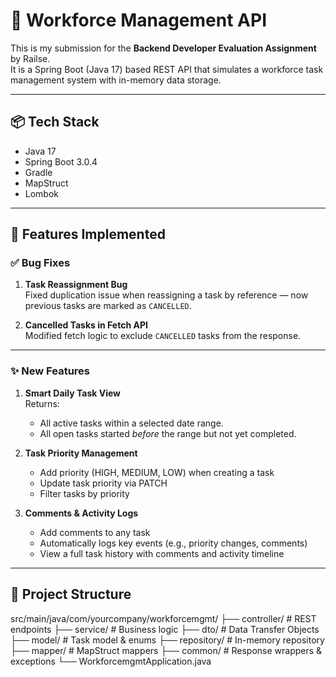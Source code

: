 # 🚀 Workforce Management API

This is my submission for the **Backend Developer Evaluation Assignment** by Railse.  
It is a Spring Boot (Java 17) based REST API that simulates a workforce task management system with in-memory data storage.

---

## 📦 Tech Stack

- Java 17  
- Spring Boot 3.0.4  
- Gradle  
- MapStruct  
- Lombok  

---

## 🧠 Features Implemented

### ✅ Bug Fixes
1. **Task Reassignment Bug**  
   Fixed duplication issue when reassigning a task by reference — now previous tasks are marked as `CANCELLED`.

2. **Cancelled Tasks in Fetch API**  
   Modified fetch logic to exclude `CANCELLED` tasks from the response.

---

### ✨ New Features

1. **Smart Daily Task View**  
   Returns:
   - All active tasks within a selected date range.
   - All open tasks started *before* the range but not yet completed.

2. **Task Priority Management**  
   - Add priority (HIGH, MEDIUM, LOW) when creating a task  
   - Update task priority via PATCH  
   - Filter tasks by priority

3. **Comments & Activity Logs**  
   - Add comments to any task  
   - Automatically logs key events (e.g., priority changes, comments)  
   - View a full task history with comments and activity timeline

---

## 📂 Project Structure

src/main/java/com/yourcompany/workforcemgmt/
├── controller/ # REST endpoints
├── service/ # Business logic
├── dto/ # Data Transfer Objects
├── model/ # Task model & enums
├── repository/ # In-memory repository
├── mapper/ # MapStruct mappers
├── common/ # Response wrappers & exceptions
└── WorkforcemgmtApplication.java

